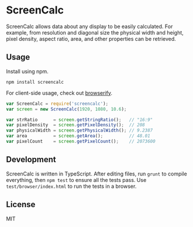 # ScreenCalc

ScreenCalc allows data about any display to be easily calculated. For example, from resolution and diagonal size the physical width and height, pixel density, aspect ratio, area, and other properties can be retrieved.

## Usage

Install using npm.

`npm install screencalc`

For client-side usage, check out [browserify](http://browserify.org/).

```javascript
var ScreenCalc = require('screencalc');
var screen = new ScreenCalc(1920, 1080, 10.6);

var strRatio      = screen.getStringRatio();   // "16:9"
var pixelDensity  = screen.getPixelDensity();  // 208
var physicalWidth = screen.getPhysicalWidth(); // 9.2387
var area          = screen.getArea();          // 48.01
var pixelCount    = screen.getPixelCount();    // 2073600
```

## Development

ScreenCalc is written in TypeScript. After editing files, run `grunt` to compile everything, then `npm test` to ensure all the tests pass. Use `test/browser/index.html` to run the tests in a browser.

## License

MIT
